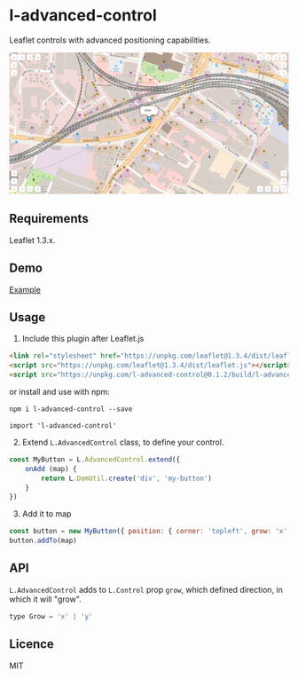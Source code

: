 # l-advanced-control

Leaflet controls with advanced positioning capabilities.

![l-advanced-control example](https://github.com/itanka9/l-advanced-control/blob/master/docs/example.png)

## Requirements

Leaflet 1.3.x.

## Demo

[Example](https://itanka9.github.io/l-advanced-control/)

## Usage

1. Include this plugin after Leaflet.js 

```html
<link rel="stylesheet" href="https://unpkg.com/leaflet@1.3.4/dist/leaflet.css" />
<script src="https://unpkg.com/leaflet@1.3.4/dist/leaflet.js"></script>
<script src="https://unpkg.com/l-advanced-control@0.1.2/build/l-advanced-control.min.js"></script>
```

or install and use with npm:

```
npm i l-advanced-control --save
```

```
import 'l-advanced-control'
```

2. Extend `L.AdvancedControl` class, to define your control.

```js
const MyButton = L.AdvancedControl.extend({
    onAdd (map) {
        return L.DomUtil.create('div', 'my-button')
    }
})
```

3. Add it to map

```js
const button = new MyButton({ position: { corner: 'topleft', grow: 'x' } })
button.addTo(map)
```

## API

`L.AdvancedControl` adds to `L.Control` prop `grow`, which defined direction, in which it will "grow".

```js
type Grow = 'x' | 'y'
```

## Licence

MIT